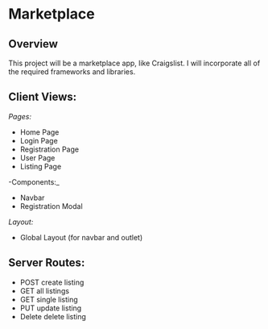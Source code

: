 # Marketplace

## Overview

This project will be a marketplace app, like Craigslist.  I will incorporate all of the required frameworks and libraries. 

## Client Views:
_Pages:_
- Home Page
- Login Page
- Registration Page
- User Page
- Listing Page

-Components:_
- Navbar
- Registration Modal

_Layout:_
- Global Layout (for navbar and outlet)

## Server Routes:
- POST
    create listing
- GET
    all listings
- GET
    single listing
- PUT
    update listing
- Delete
    delete listing
